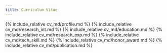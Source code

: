 ```yaml
---
title: Curriculum Vitae
---
```


{% include_relative cv_md/profile.md %}
{% include_relative cv_md/research_int.md %}
{% include_relative cv_md/education.md %}
{% include_relative cv_md/research_exp.md %}
{% include_relative cv_md/tech_skill.md %}
{% include_relative cv_md/honor_award.md %}
{% include_relative cv_md/publication.md %}
